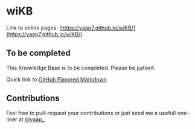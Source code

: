 # wiKB

Link to online pages: [https://yaap7.github.io/wiKB/](https://yaap7.github.io/wiKB/)

## To be completed

This Knowledge Base is to be completed. Please be patient.

Quick link to [GitHub Flavored Markdown](https://guides.github.com/features/mastering-markdown/).

## Contributions

Feel free to pull-request your contributions or just send me a usefull one-liner at [@yaap_](https://twitter.com/yaap_)
